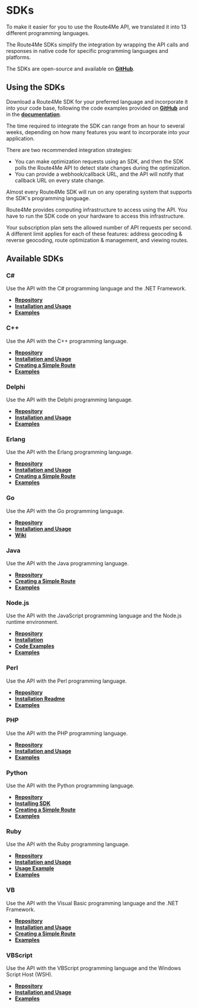 # SDKs

To make it easier for you to use the Route4Me API, we translated it into 13 different programming languages.&#x20;

The Route4Me SDKs simplify the integration by wrapping the API calls and responses in native code for specific programming languages and platforms.

The SDKs are open-source and available on [**GitHub**](https://github.com/route4me).

## Using the SDKs

Download a Route4Me SDK for your preferred language and incorporate it into your code base, following the code examples provided on [**GitHub**](https://github.com/route4me) and in the [**documentation**](https://route4me.io/docs/).&#x20;

The time required to integrate the SDK can range from an hour to several weeks, depending on how many features you want to incorporate into your application.

There are two recommended integration strategies:

* You can make optimization requests using an SDK, and then the SDK polls the Route4Me API to detect state changes during the optimization.
* You can provide a webhook/callback URL, and the API will notify that callback URL on every state change.

Almost every Route4Me SDK will run on any operating system that supports the SDK's programming language.

Route4Me provides computing infrastructure to access using the API. You have to run the SDK code on your hardware to access this infrastructure.

Your subscription plan sets the allowed number of API requests per second. A different limit applies for each of these features: address geocoding & reverse geocoding, route optimization & management, and viewing routes.

## Available SDKs

### **C#**

Use the API with the C# programming language and the .NET Framework.

* [**Repository**](https://github.com/route4me/route4me-net-core)
* [**Installation and Usage**](https://github.com/route4me/route4me-net-core/blob/master/route4me-csharp-sdk/README.md#installation-and-usage)
* [**Examples**](https://github.com/route4me/route4me-net-core/tree/master/route4me-csharp-sdk/Route4MeSDKTest)

### **C++**

Use the API with the C++ programming language.

* [**Repository**](https://github.com/route4me/route4me-cpp-sdk)
* [**Installation and Usage**](https://github.com/route4me/route4me-cpp-sdk?tab=readme-ov-file#installation-and-usage)
* [**Creating a Simple Route**](https://github.com/route4me/route4me-cpp-sdk?tab=readme-ov-file#creating-a-simple-route)
* [**Examples**](https://github.com/route4me/route4me-cpp-sdk/tree/master/test)

### **Delphi**

Use the API with the Delphi programming language.

* [**Repository**](https://github.com/route4me/route4me-delphi-sdk)
* [**Installation and Usage**](https://github.com/route4me/route4me-delphi-sdk?tab=readme-ov-file#installation-and-usage)
* [**Examples**](https://github.com/route4me/route4me-delphi-sdk/tree/master/Examples)

### **Erlang**

Use the API with the Erlang programming language.

* [**Repository**](https://github.com/route4me/route4me-erlang-sdk)
* [**Installation and Usage**](https://github.com/route4me/route4me-erlang-sdk?tab=readme-ov-file#installation-and-usage)
* [**Creating a Simple Route**](https://github.com/route4me/route4me-erlang-sdk?tab=readme-ov-file#creating-a-simple-route)
* [**Examples**](https://github.com/route4me/route4me-erlang-sdk/tree/master/test)

### **Go**

Use the API with the Go programming language.

* [**Repository**](https://github.com/route4me/route4me-go-sdk)
* [**Installation and Usage**](https://github.com/route4me/route4me-go-sdk?tab=readme-ov-file#installation-and-usage)
* [**Wiki**](https://github.com/route4me/route4me-go-sdk/wiki)

### **Java**

Use the API with the Java programming language.

* [**Repository**](https://github.com/route4me/route4me-java-sdk)
* [**Creating a Simple Route**](https://github.com/route4me/route4me-java-sdk/tree/master?tab=readme-ov-file#creating-a-simple-route)
* [**Examples**](https://github.com/route4me/route4me-java-sdk/tree/master/src/main/java/com/route4me/sdk/examples)

### **Node.js**

Use the API with the JavaScript programming language and the Node.js runtime environment.&#x20;

* [**Repository**](https://github.com/route4me/route4me-nodejs-sdk)
* [**Installation**](https://github.com/route4me/route4me-nodejs-sdk?tab=readme-ov-file#installation)
* [**Code Examples**](https://github.com/route4me/route4me-nodejs-sdk/tree/master/code-examples)
* [**Examples**](https://github.com/route4me/route4me-nodejs-sdk/tree/master/examples)

### **Perl**

Use the API with the Perl programming language.

* [**Repository**](https://github.com/route4me/route4me-perl-sdk/tree/master)
* [**Installation Readme**](https://github.com/route4me/route4me-perl-sdk/blob/master/README)
* [**Examples**](https://github.com/route4me/route4me-perl-sdk/tree/master?tab=readme-ov-file#examples)

### **PHP**

Use the API with the PHP programming language.

* [**Repository**](https://github.com/route4me/route4me-php-sdk)
* [**Installation and Usage**](https://github.com/route4me/route4me-php-sdk?tab=readme-ov-file#installation-and-usage)
* [**Examples**](https://github.com/route4me/route4me-php-sdk/tree/master/examples)

### **Python**

Use the API with the Python programming language.

* [**Repository**](https://github.com/route4me/route4me-python-sdk)
* [**Installing SDK**](https://github.com/route4me/route4me-python-sdk?tab=readme-ov-file#installing-sdk)
* [**Creating a Simple Route**](https://github.com/route4me/route4me-python-sdk?tab=readme-ov-file#creating-a-simple-route)
* [**Examples**](https://github.com/route4me/route4me-python-sdk/tree/master/examples)

### **Ruby**

Use the API with the Ruby programming language.

* [**Repository**](https://github.com/route4me/route4me-ruby-sdk)
* [**Installation and Usage**](https://github.com/route4me/route4me-ruby-sdk?tab=readme-ov-file#installation-and-usage)
* [**Usage Example**](https://github.com/route4me/route4me-ruby-sdk?tab=readme-ov-file#usage-example)
* [**Examples**](https://github.com/route4me/route4me-ruby-sdk/tree/master/examples)

### **VB**

Use the API with the Visual Basic programming language and the .NET Framework.

* [**Repository**](https://github.com/route4me/route4me-vbnet-sdk)
* [**Installation and Usage**](https://github.com/route4me/route4me-vbnet-sdk?tab=readme-ov-file#installation-and-usage)
* [**Creating a Simple Route**](https://github.com/route4me/route4me-vbnet-sdk?tab=readme-ov-file#creating-a-simple-route)
* [**Examples**](https://github.com/route4me/route4me-vbnet-sdk/tree/master/Route4Me%20Route%20Optimization%20Examples)

### **VBScript**

Use the API with the VBScript programming language and the Windows Script Host (WSH).

* [**Repository**](https://github.com/route4me/route4me-vbscript-sdk)
* [**Installation and Usage**](https://github.com/route4me/route4me-vbscript-sdk?tab=readme-ov-file#installation-and-usage)
* [**Examples**](https://github.com/route4me/route4me-vbscript-sdk?tab=readme-ov-file#examples)
